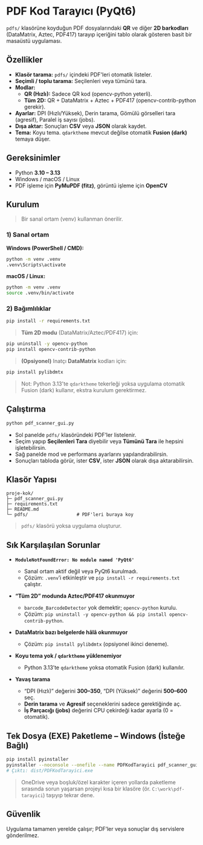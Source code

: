 # PDF Kod Tarayıcı (PyQt6)

`pdfs/` klasörüne koyduğun PDF dosyalarındaki **QR** ve diğer **2D barkodları** (DataMatrix, Aztec, PDF417) tarayıp
içeriğini tablo olarak gösteren basit bir masaüstü uygulaması.

## Özellikler
- **Klasör tarama:** `pdfs/` içindeki PDF'leri otomatik listeler.
- **Seçimli / toplu tarama:** Seçilenleri veya tümünü tara.
- **Modlar:**
  - **QR (Hızlı):** Sadece QR kod (opencv-python yeterli).
  - **Tüm 2D:** QR + DataMatrix + Aztec + PDF417 (opencv-contrib-python gerekir).
- **Ayarlar:** DPI (Hızlı/Yüksek), Derin tarama, Gömülü görselleri tara (agresif), Paralel iş sayısı (jobs).
- **Dışa aktar:** Sonuçları **CSV** veya **JSON** olarak kaydet.
- **Tema:** Koyu tema. `qdarktheme` mevcut değilse otomatik **Fusion (dark)** temaya düşer.

## Gereksinimler
- Python **3.10 – 3.13**
- Windows / macOS / Linux
- PDF işleme için **PyMuPDF (fitz)**, görüntü işleme için **OpenCV**

## Kurulum

> Bir sanal ortam (venv) kullanman önerilir.

### 1) Sanal ortam
**Windows (PowerShell / CMD):**
```bash
python -m venv .venv
.venv\Scripts\activate
```

**macOS / Linux:**
```bash
python -m venv .venv
source .venv/bin/activate
```

### 2) Bağımlılıklar
```bash
pip install -r requirements.txt
```

> **Tüm 2D modu** (DataMatrix/Aztec/PDF417) için:
```bash
pip uninstall -y opencv-python
pip install opencv-contrib-python
```
> **(Opsiyonel)** Inatçı **DataMatrix** kodları için:
```bash
pip install pylibdmtx
```

> Not: Python 3.13'te `qdarktheme` tekerleği yoksa uygulama otomatik Fusion (dark) kullanır, ekstra kurulum gerektirmez.

## Çalıştırma
```bash
python pdf_scanner_gui.py
```

- Sol panelde `pdfs/` klasöründeki PDF’ler listelenir.
- Seçim yapıp **Seçilenleri Tara** diyebilir veya **Tümünü Tara** ile hepsini işletebilirsin.
- Sağ panelde mod ve performans ayarlarını yapılandırabilirsin.
- Sonuçları tabloda görür, ister **CSV**, ister **JSON** olarak dışa aktarabilirsin.

## Klasör Yapısı
```
proje-kok/
├─ pdf_scanner_gui.py
├─ requirements.txt
├─ README.md
└─ pdfs/                  # PDF'leri buraya koy
```

> `pdfs/` klasörü yoksa uygulama oluşturur.

## Sık Karşılaşılan Sorunlar

- **`ModuleNotFoundError: No module named 'PyQt6'`**
  - Sanal ortam aktif değil veya PyQt6 kurulmadı.
  - Çözüm: `.venv`’i etkinleştir ve `pip install -r requirements.txt` çalıştır.

- **“Tüm 2D” modunda Aztec/PDF417 okunmuyor**
  - `barcode_BarcodeDetector` yok demektir; `opencv-python` kurulu.
  - Çözüm: `pip uninstall -y opencv-python && pip install opencv-contrib-python`.

- **DataMatrix bazı belgelerde hâlâ okunmuyor**
  - Çözüm: `pip install pylibdmtx` (opsiyonel ikinci deneme).

- **Koyu tema yok / `qdarktheme` yüklenemiyor**
  - Python 3.13’te `qdarktheme` yoksa otomatik Fusion (dark) kullanılır.

- **Yavaş tarama**
  - “DPI (Hızlı)” değerini **300–350**, “DPI (Yüksek)” değerini **500–600** seç.
  - **Derin tarama** ve **Agresif** seçeneklerini sadece gerektiğinde aç.
  - **İş Parçacığı (jobs)** değerini CPU çekirdeği kadar ayarla (0 = otomatik).

## Tek Dosya (EXE) Paketleme – Windows (İsteğe Bağlı)
```bash
pip install pyinstaller
pyinstaller --noconsole --onefile --name PDFKodTarayici pdf_scanner_gui.py
# Çıktı: dist/PDFKodTarayici.exe
```
> OneDrive veya boşluk/özel karakter içeren yollarda paketleme sırasında sorun yaşarsan
> projeyi kısa bir klasöre (ör. `C:\work\pdf-tarayici`) taşıyıp tekrar dene.

## Güvenlik
Uygulama tamamen yerelde çalışır; PDF’ler veya sonuçlar dış servislere gönderilmez.
